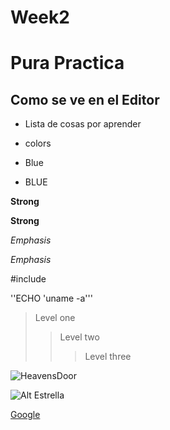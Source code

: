 # Week2
# Pura Practica

## Como se ve en el Editor

* Lista de cosas por aprender

* colors

* Blue <li>BLUE</li>

**Strong**

__Strong__

*Emphasis*

_Emphasis_

#include <studio>

''ECHO 'uname -a'''

> Level one
>
>> Level two
>>
>>> Level three


![HeavensDoor](2017-08-30_15.20.12)

![Alt Estrella](IMG20220507102133.jpg)

[Google](http://google.com/)
